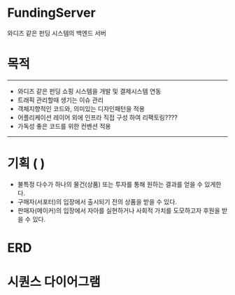 # FundingServer
와디즈 같은 펀딩 시스템의 백엔드 서버

# 목적
---
- 와디즈 같은 펀딩 쇼핑 시스템을 개발 및 결제시스템 연동
- 트래픽 관리할때 생기는 이슈 관리
- 객체지향적인 코드와, 의미있는 디자인패턴을 적용
- 어플리케이션 레이어 외에 인프라 직접 구성 하여 리팩토링????
- 가독성 좋은 코드를 위한 컨벤션 적용

---
# 기획 ( )

- 불특정 다수가 하나의 물건(상품) 또는 투자를 통해 원하는 결과를 얻을 수 있게한다.
- 구매자(서포터)의 입장에서 출시되기 전의 상품을 받을 수 있다. 
- 판매자(메이커)의 입장에서 자아를 실현하거나 사회적 가치를 도모하고자 후원을 받을 수 있다.




# ERD

# 시퀀스 다이어그램
